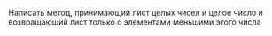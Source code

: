 Написать метод, принимающий лист целых чисел и целое число и возвращающий лист 
только с элементами меньшими  этого числа